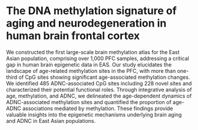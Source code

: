 # The DNA methylation signature of aging and neurodegeneration in human brain frontal cortex
We constructed the first large-scale brain methylation atlas for the East Asian population, comprising over 1,000 PFC samples, addressing a critical gap in human brain epigenetic data in EAS. Our study elucidates the landscape of age-related methylation sites in the PFC, with more than one-third of CpG sites showing significant age-associated methylation changes. We identified 485 ADNC-associated CpG sites including 228 novel sites and characterized their potential functional roles. Through integrative analysis of age, methylation, and ADNC, we delineated the age-dependent dynamics of ADNC-associated methylation sites and quantified the proportion of age-ADNC associations mediated by methylation. These findings provide valuable insights into the epigenetic mechanisms underlying brain aging and ADNC in East Asian populations.
